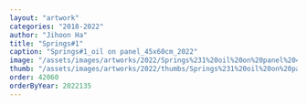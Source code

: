 ```yaml
---
layout: "artwork"
categories: "2018-2022"
author: "Jihoon Ha"
title: "Springs#1"
caption: "Springs#1_oil on panel_45x60cm_2022"
image: "/assets/images/artworks/2022/Springs%231%20oil%20on%20panel%2045x60cm%202022.jpg"
thumb: "/assets/images/artworks/2022/thumbs/Springs%231%20oil%20on%20panel%2045x60cm%202022.jpg"
order: 42060
orderByYear: 2022135
---
```

